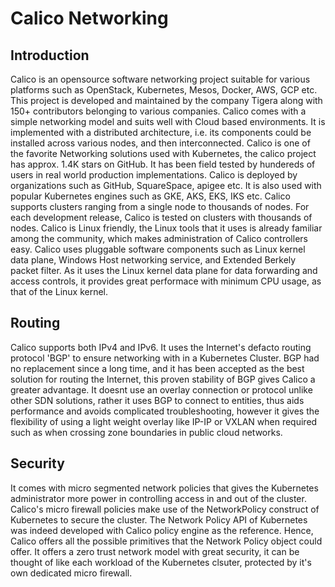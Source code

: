 # Calico Networking

## Introduction
Calico is an opensource software networking project suitable for various platforms such as OpenStack, Kubernetes, Mesos, Docker, AWS, GCP etc. This project is developed and maintained by the company Tigera along with 150+ contributors belonging to various companies. Calico comes with a simple networking model and suits well with Cloud based environments. It is implemented with a distributed architecture, i.e. its components could be installed across various nodes, and then interconnected. Calico is one of the favorite Networking solutions used with Kubernetes, the calico project has approx. 1.4K stars on GitHub. It has been field tested by hundereds of users in real world production implementations. Calico is deployed by organizations such as GitHub, SquareSpace, apigee etc. It is also used with popular Kubernetes engines such as GKE, AKS, EKS, IKS etc. Calico supports clusters ranging from a single node to thousands of nodes. For each development release, Calico is tested on clusters with thousands of nodes. Calico is Linux friendly, the Linux tools that it uses is already familiar among the community, which makes administration of Calico controllers easy. Calico uses pluggable software components such as Linux kernel data plane, Windows Host networking service, and Extended Berkely packet filter. As it uses the Linux kernel data plane for data forwarding and access controls, it provides great performace with minimum CPU usage, as that of the Linux kernel.

## Routing
Calico supports both IPv4 and IPv6. It uses the Internet's defacto routing protocol 'BGP' to ensure networking with in a Kubernetes Cluster. BGP had no replacement since a long time, and it has been accepted as the best solution for routing the Internet, this proven stability of BGP gives Calico a greater advantage. It doesnt use an overlay connection or protocol unlike other SDN solutions, rather it uses BGP to connect to entities, thus aids performance and avoids complicated troubleshooting, however it gives the flexibility of using a light weight overlay like IP-IP or VXLAN when required such as when crossing zone boundaries in public cloud networks.

## Security
It comes with micro segmented network policies that gives the Kubernetes administrator more power in controlling access in and out of the cluster. Calico's micro firewall policies make use of the NetworkPolicy construct of Kubernetes to secure the cluster. The Network Policy API of Kubernetes was indeed developed with Calico policy engine as the reference. Hence, Calico offers all the possible primitives that the Network Policy object could offer. It offers a zero trust network model with great security, it can be thought of like each workload of the Kubernetes clsuter, protected by it's own dedicated micro firewall.



